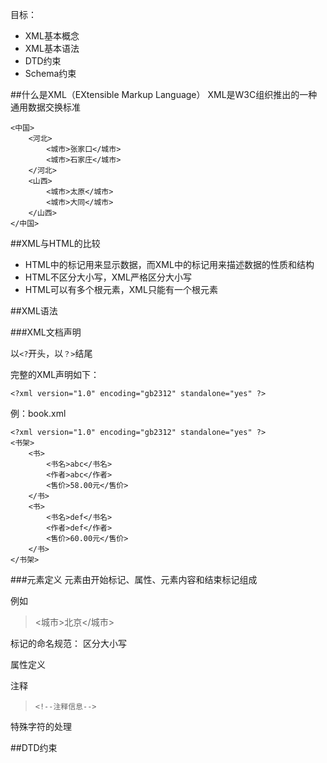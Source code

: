 目标：

- XML基本概念
- XML基本语法
- DTD约束
- Schema约束


##什么是XML（EXtensible Markup Language）
XML是W3C组织推出的一种通用数据交换标准

	<中国>
		<河北>
			<城市>张家口</城市>
			<城市>石家庄</城市>
		</河北>
		<山西>
			<城市>太原</城市>
			<城市>大同</城市>
		</山西>
	</中国>


##XML与HTML的比较

- HTML中的标记用来显示数据，而XML中的标记用来描述数据的性质和结构
- HTML不区分大小写，XML严格区分大小写
- HTML可以有多个根元素，XML只能有一个根元素

##XML语法

###XML文档声明  


> <?xml 版本信息[编码信息][文档独立性信息]?>

以`<?`开头，以`？>`结尾

完整的XML声明如下：

	<?xml version="1.0" encoding="gb2312" standalone="yes" ?>

例：book.xml
	
	<?xml version="1.0" encoding="gb2312" standalone="yes" ?>
	<书架>
		<书>
			<书名>abc</书名>
			<作者>abc</作者>
			<售价>58.00元</售价>
		</书>
		<书>
			<书名>def</书名>
			<作者>def</作者>
			<售价>60.00元</售价>
		</书>
	</书架>


###元素定义
元素由开始标记、属性、元素内容和结束标记组成

例如
> <城市>北京</城市>

标记的命名规范：
区分大小写


属性定义

注释
>     <!--注释信息-->


特殊字符的处理



##DTD约束








